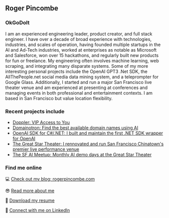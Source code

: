## Roger Pincombe
### OkGoDoIt

I am an experienced engineering leader, product creator, and full stack engineer. I have over a decade of broad experience with technologies, industries, and scales of operation, having founded multiple startups in the AI and Ad-Tech industries, worked at enterprises as notable as Microsoft and Salesforce, won over 15 hackathons, and regularly built new products for fun or freelance. My engineering often involves machine learning, web scraping, and integrating many disparate systems. Some of my more interesting personal projects include the OpenAI GPT3 .Net SDK, the AllThePeople.net social media data mining system, and a teleprompter for Google Glass. Additionally, I started and run a major San Francisco live theater venue and am experienced at presenting at conferences and managing events in both professional and entertainment contexts. I am based in San Francisco but value location flexibility.

### Recent projects include
* [Doppler: VIP Access to You](https://doppler.bot)
* [Domainotron: Find the best available domain names using AI](https://domainotron.com/)
* [OpenAI SDK for C#/.NET: I built and maintain the first .NET SDK wrapper for OpenAI](https://github.com/OkGoDoIt/OpenAI-API-dotnet/)
* [The Great Star Theater: I rennovated and run San Francisco Chinatown's premier live performance venue](https://www.greatstartheater.org)
* [The SF AI Meetup: Monthly AI demo days at the Great Star Theater](https://www.sfaimeetup.com/)

### Find me online
💻 [Check out my blog: rogerpincombe.com](https://rogerpincombe.com/)

😎 [Read more about me](https://rogerpincombe.com/about)

🦾 [Download my resume](https://rogerpincombe.com/resume)

🔗 [Connect with me on LinkedIn](https://www.linkedin.com/in/rogerpincombe)

